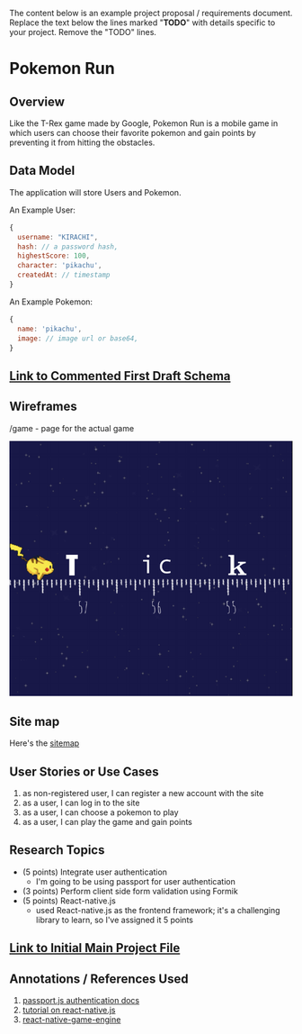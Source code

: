 The content below is an example project proposal / requirements document. Replace the text below the lines marked "**TODO**" with details specific to your project. Remove the "TODO" lines.

# Pokemon Run

## Overview

Like the T-Rex game made by Google, Pokemon Run is a mobile game in which users can choose their favorite pokemon and gain points by preventing it from hitting the obstacles.

## Data Model

The application will store Users and Pokemon.

An Example User:

```javascript
{
  username: "KIRACHI",
  hash: // a password hash,
  highestScore: 100,
  character: 'pikachu',
  createdAt: // timestamp
}
```

An Example Pokemon:

```javascript
{
  name: 'pikachu',
  image: // image url or base64,
}
```

## [Link to Commented First Draft Schema](./backend/db.js)

## Wireframes

/game - page for the actual game

![game](./documentation/game.png)

## Site map

Here's the [sitemap](./documentation/sitemap.png)

## User Stories or Use Cases

1. as non-registered user, I can register a new account with the site
2. as a user, I can log in to the site
3. as a user, I can choose a pokemon to play
4. as a user, I can play the game and gain points

## Research Topics

- (5 points) Integrate user authentication
  - I'm going to be using passport for user authentication
- (3 points) Perform client side form validation using Formik
- (5 points) React-native.js
  - used React-native.js as the frontend framework; it's a challenging library to learn, so I've assigned it 5 points

## [Link to Initial Main Project File](backend/app.js)

## Annotations / References Used

1. [passport.js authentication docs](http://passportjs.org/docs)
2. [tutorial on react-native.js](https://reactnative.dev/docs/getting-started)
3. [react-native-game-engine](https://github.com/bberak/react-native-game-engine)
